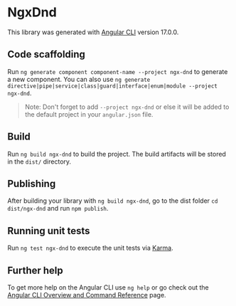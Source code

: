 # NgxDnd

This library was generated with [Angular CLI](https://github.com/angular/angular-cli) version 17.0.0.

## Code scaffolding

Run `ng generate component component-name --project ngx-dnd` to generate a new component. You can also use `ng generate directive|pipe|service|class|guard|interface|enum|module --project ngx-dnd`.
> Note: Don't forget to add `--project ngx-dnd` or else it will be added to the default project in your `angular.json` file. 

## Build

Run `ng build ngx-dnd` to build the project. The build artifacts will be stored in the `dist/` directory.

## Publishing

After building your library with `ng build ngx-dnd`, go to the dist folder `cd dist/ngx-dnd` and run `npm publish`.

## Running unit tests

Run `ng test ngx-dnd` to execute the unit tests via [Karma](https://karma-runner.github.io).

## Further help

To get more help on the Angular CLI use `ng help` or go check out the [Angular CLI Overview and Command Reference](https://angular.io/cli) page.
